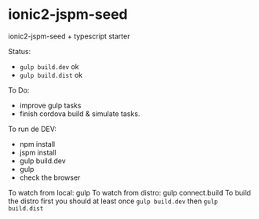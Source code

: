 # ionic2-jspm-seed
ionic2-jspm-seed + typescript starter

Status:
  - ```gulp build.dev``` ok 
  - ```gulp build.dist``` ok 

To Do:
  - improve gulp tasks
  - finish cordova build & simulate tasks.

To run de DEV:
  - npm install
  - jspm install
  - gulp build.dev
  - gulp
  - check the browser

To watch from local: gulp
To watch from distro: gulp connect.build
To build the distro first you should at least once ```gulp build.dev``` then ```gulp build.dist```
